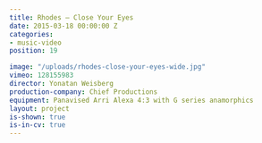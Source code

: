 ```yaml
---
title: Rhodes — Close Your Eyes
date: 2015-03-18 00:00:00 Z
categories:
- music-video
position: 19

image: "/uploads/rhodes-close-your-eyes-wide.jpg"
vimeo: 128155983
director: Yonatan Weisberg
production-company: Chief Productions
equipment: Panavised Arri Alexa 4:3 with G series anamorphics
layout: project
is-shown: true
is-in-cv: true
---
```


